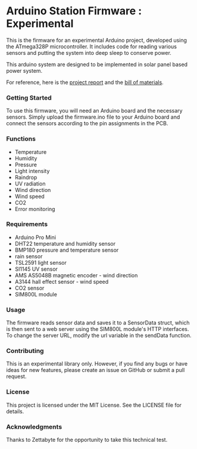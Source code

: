 

# Arduino Station Firmware : Experimental #

This is the firmware for an experimental Arduino project, developed using the ATmega328P microcontroller. It includes code for reading various sensors and putting the system into deep sleep to conserve power.

This arduino system are designed to be implemented in solar panel based power system. 

For reference, here is the [project report](https://docs.google.com/document/d/11zYSdMaM7gJ9rtgTeNqNHVAx77eldqqeS4g4kZ2feqw/edit?usp=sharing)  and the [bill of materials](https://docs.google.com/spreadsheets/d/1Wg0oTnzC-42zgrJtUEOQMCml9h45T37ViTcRstmF_0g/edit?usp=sharing).

### Getting Started
To use this firmware, you will need an Arduino board and the necessary sensors. Simply upload the firmware.ino file to your Arduino board and connect the sensors according to the pin assignments in the PCB.

### Functions
-   Temperature
-   Humidity
-   Pressure 
-   Light intensity 
-   Raindrop
-   UV radiation 
-   Wind direction 
-   Wind speed 
-   CO2 
-   Error monitoring

### Requirements
- Arduino Pro Mini
- DHT22 temperature and humidity sensor
- BMP180 pressure and temperature sensor
- rain sensor
- TSL2591 light sensor
- SI1145 UV sensor
- AMS AS5048B magnetic encoder - wind direction
- A3144 hall effect sensor - wind speed
- CO2 sensor
- SIM800L module

### Usage
The firmware reads sensor data and saves it to a SensorData struct, which is then sent to a web server using the SIM800L module's HTTP interfaces. To change the server URL, modify the url variable in the sendData function.

### Contributing
This is an experimental library only. However, if you find any bugs or have ideas for new features, please create an issue on GitHub or submit a pull request.

### License
This project is licensed under the MIT License. See the LICENSE file for details.

### Acknowledgments
Thanks to Zettabyte for the opportunity to take this technical test.
